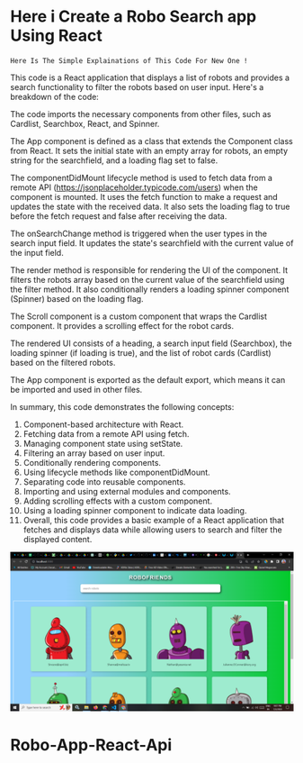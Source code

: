 # Here i Create a Robo Search app Using React
```
Here Is The Simple Explainations of This Code For New One !
```
This code is a React application that displays a list of robots and provides a search functionality to filter the robots based on user input. Here's a breakdown of the code:

The code imports the necessary components from other files, such as Cardlist, Searchbox, React, and Spinner.

The App component is defined as a class that extends the Component class from React. It sets the initial state with an empty array for robots, an empty string for the searchfield, and a loading flag set to false.

The componentDidMount lifecycle method is used to fetch data from a remote API (https://jsonplaceholder.typicode.com/users) when the component is mounted. It uses the fetch function to make a request and updates the state with the received data. It also sets the loading flag to true before the fetch request and false after receiving the data.

The onSearchChange method is triggered when the user types in the search input field. It updates the state's searchfield with the current value of the input field.

The render method is responsible for rendering the UI of the component. It filters the robots array based on the current value of the searchfield using the filter method. It also conditionally renders a loading spinner component (Spinner) based on the loading flag.

The Scroll component is a custom component that wraps the Cardlist component. It provides a scrolling effect for the robot cards.

The rendered UI consists of a heading, a search input field (Searchbox), the loading spinner (if loading is true), and the list of robot cards (Cardlist) based on the filtered robots.

The App component is exported as the default export, which means it can be imported and used in other files.

In summary, this code demonstrates the following concepts:

1) Component-based architecture with React.
2) Fetching data from a remote API using fetch.
3) Managing component state using setState.
4) Filtering an array based on user input.
5) Conditionally rendering components.
6) Using lifecycle methods like componentDidMount.
7) Separating code into reusable components.
8) Importing and using external modules and components.
9) Adding scrolling effects with a custom component.
10) Using a loading spinner component to indicate data loading.
11) Overall, this code provides a basic example of a React application that fetches and displays data while allowing users to search and filter the displayed content.


![image](https://github.com/ParagUnhale1998/Robo-App-React-Api/blob/main/Thumbnail.png)
# Robo-App-React-Api
